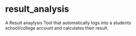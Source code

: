 # result_analysis

A Result anaylysis Tool that automatically logs into a students school/college account and calculates their result.
